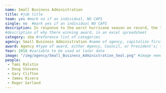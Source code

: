 ```yaml
---
name: Small Business Administration
title: #job title
team: yes #mark no if an individual, NO CAPS
single: no  #mark yes if an individual NO CAPS
description: In response to the worst hurricane season on record, the team re-envisioned of the loan decision process to allow SBA to break every agency record related to timeliness, productivity, and loans issued. SBA provided $5,578,644, 700 in assistance in five months.
#description of why there winning award, in an excel spreadsheet
category: sba #reference list of categories
agency: Small Business Administration #name of agency, capitalize first letter of each name
award: Agency #type of award, either Agency, Council, or President's; this is case sensitive so make sure to match the options listed exactly. This section generates the format of the card
Year: 2018 #variable to be used at later date
image: "/img/agency/Small_Business_Administration_Seal.png" #image needed for Team award (agency seal) and President's award (headshot); leave empty if and individual Agency award
people:
 - Tami Ralstin
 - Doug Stevens
 - Gary Clifton
 - James Rivera
 - Roger Garland
---
```

